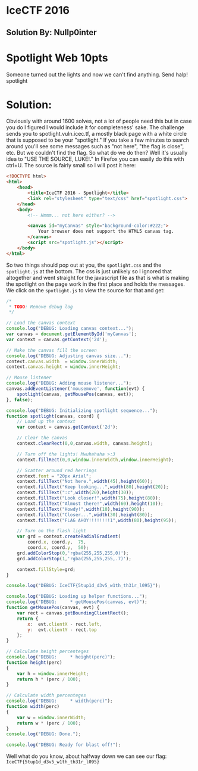 # IceCTF 2016
## Solution By: Nullp0inter

# Spotlight Web 10pts
Someone turned out the lights and now we can't find anything. Send halp! spotlight

# Solution:
Obviously with around 1600 solves, not a lot of people need this but in case you do I figured I would include it for completeness' sake.
The challenge sends you to spotlight.vuln.icec.tf, a mostly black page with a white circle that is supposed to be your "spotlight." If you
take a few minutes to search around you'll see some messages such as "not here", "the flag is close", etc. But we couldn't find the flag.
So what do we do then? Well it's usually idea to "USE THE SOURCE, LUKE!." In Firefox you can easily do this with ctrl+U. The source is fairly
small so I will post it here:

```html
<!DOCTYPE html>
<html>
    <head>
        <title>IceCTF 2016 - Spotlight</title>
        <link rel="stylesheet" type="text/css" href="spotlight.css">
    </head>
    <body>
        <!-- Hmmm... not here either? -->

        <canvas id="myCanvas" style="background-color:#222;">
            Your browser does not support the HTML5 canvas tag.
        </canvas>
        <script src="spotlight.js"></script>
    </body>
</html>
```

So two things should pop out at you, the `spotlight.css` and the `spotlight.js` at the bottom. The css is just unlikely so I ignored that altogether
and went straight for the javascript file as that is what is making the spotlight on the page work in the first place and holds the messages. We click
on the `spotlight.js` to view the source for that and get:

```javascript
/*
 * TODO: Remove debug log
 */

// Load the canvas context
console.log("DEBUG: Loading canvas context...");
var canvas = document.getElementById('myCanvas');
var context = canvas.getContext('2d');

// Make the canvas fill the screen
console.log("DEBUG: Adjusting canvas size...");
context.canvas.width  = window.innerWidth;
context.canvas.height = window.innerHeight;

// Mouse listener
console.log("DEBUG: Adding mouse listener...");
canvas.addEventListener('mousemove', function(evt) {
    spotlight(canvas, getMousePos(canvas, evt));
}, false);

console.log("DEBUG: Initializing spotlight sequence...");
function spotlight(canvas, coord) {
    // Load up the context
    var context = canvas.getContext('2d');

    // Clear the canvas
    context.clearRect(0,0,canvas.width, canvas.height);

    // Turn off the lights! Mwuhahaha >:3
    context.fillRect(0,0,window.innerWidth,window.innerHeight);

    // Scatter around red herrings
    context.font = "20px Arial";
    context.fillText("Not here.",width(45),height(60));
    context.fillText("Keep looking...",width(80),height(20));
    context.fillText(":c",width(20),height(30));
    context.fillText("Look closer!",width(75),height(80));
    context.fillText("Almost there!",width(60),height(10));
    context.fillText("Howdy!",width(10),height(90));
    context.fillText("Closer...",width(30),height(80));
    context.fillText("FLAG AHOY!!!!!!!!1",width(80),height(95));

    // Turn on the flash light
    var grd = context.createRadialGradient(
        coord.x, coord.y,  75,
        coord.x, coord.y,  50);
    grd.addColorStop(0,'rgba(255,255,255,0)');
    grd.addColorStop(1,'rgba(255,255,255,.7)');

    context.fillStyle=grd;
}

console.log("DEBUG: IceCTF{5tup1d_d3v5_w1th_th31r_l095}");

console.log("DEBUG: Loading up helper functions...");
console.log("DEBUG:     * getMousePos(canvas, evt)");
function getMousePos(canvas, evt) {
    var rect = canvas.getBoundingClientRect();
    return {
        x:  evt.clientX - rect.left,
        y:  evt.clientY - rect.top
    };
}

// Calculate height percenteges
console.log("DEBUG:     * height(perc)");
function height(perc)
{
    var h = window.innerHeight;
    return h * (perc / 100);
}

// Calculate width percenteges
console.log("DEBUG:     * width(perc)");
function width(perc)
{
    var w = window.innerWidth;
    return w * (perc / 100);
}
console.log("DEBUG: Done.");

console.log("DEBUG: Ready for blast off!");
```

Well what do you know, about halfway down we can see our flag:
`IceCTF{5tup1d_d3v5_w1th_th31r_l095}`
